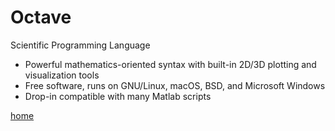 # Octave

Scientific Programming Language  

* Powerful mathematics-oriented syntax with built-in 2D/3D plotting and visualization tools
* Free software, runs on GNU/Linux, macOS, BSD, and Microsoft Windows
* Drop-in compatible with many Matlab scripts

[home](https://octave.org)  
